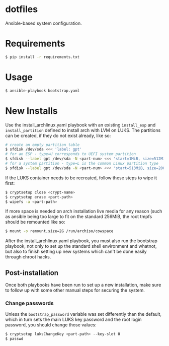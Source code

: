 # dotfiles

Ansible-based system configuration.

# Requirements

```bash
$ pip install -r requirements.txt
```

# Usage

```bash
$ ansible-playbook bootstrap.yaml
```

# New Installs

Use the install_archlinux.yaml playbook with an existing `install_esp` and
`install_partition` defined to install arch with LVM on LUKS. The partitions can
be created, if they do not exist already, like so:

```bash
# create an empty partition table
$ sfdisk /dev/sda <<< 'label: gpt'
# for an ESP - type=U corresponds to UEFI system partition
$ sfdisk --label gpt /dev/sda -N <part-num> <<< 'start=1MiB, size=512MiB, type=U'
# for a system partition - type=L is the common Linux partition type
$ sfdisk --label gpt /dev/sda -N <part-num> <<< 'start=513MiB, size=200GiB, type=L'
```

If the LUKS container needs to be recreated, follow these steps to wipe it
first:

```bash
$ cryptsetup close <crypt-name>
$ cryptsetup erase <part-path>
$ wipefs -a <part-path>
```

If more space is needed on arch installation live media for any reason (such as
ansible being too large to fit on the standard 256MiB, the root tmpfs should be
remounted like so:

```bash
$ mount -o remount,size=2G /run/archiso/cowspace
```

After the install_archlinux.yaml playbook, you must also run the bootstrap
playbook, not only to set up the standard shell environment and whatnot, but
also to finish setting up new systems which can't be done easily through chroot
hacks.

## Post-installation

Once both playbooks have been run to set up a new installation, make sure to
follow up with some other manual steps for securing the system.

### Change passwords

Unless the `bootstrap_password` variable was set differently than the
default, which in turn sets the main LUKS key password and the root login
password, you should change those values:

```bash
$ cryptsetup luksChangeKey <part-path> --key-slot 0
$ passwd
```
